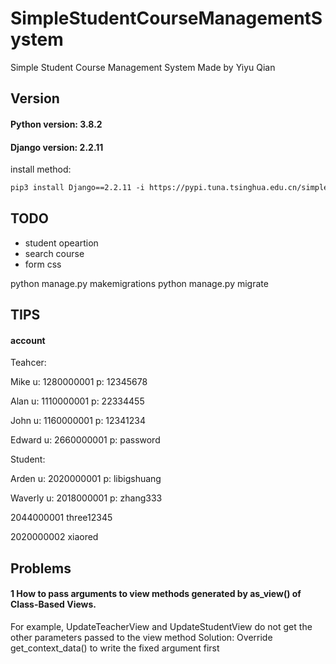 # SimpleStudentCourseManagementSystem
Simple Student Course Management System Made by Yiyu Qian

## Version
#### Python version: 3.8.2
#### Django version: 2.2.11
install method:
```txt
pip3 install Django==2.2.11 -i https://pypi.tuna.tsinghua.edu.cn/simple
```

## TODO
- student opeartion
- search course
- form css


python manage.py makemigrations
python manage.py migrate

## TIPS
#### account
Teahcer:

Mike
u: 1280000001
p: 12345678

Alan
u: 1110000001
p: 22334455

John
u: 1160000001
p: 12341234

Edward
u: 2660000001
p: password

Student:

Arden
u: 2020000001
p: libigshuang

Waverly
u: 2018000001
p: zhang333

2044000001
three12345

2020000002
xiaored

## Problems
#### 1 How to pass arguments to view methods generated by as_view() of Class-Based Views.
For example, UpdateTeacherView and UpdateStudentView do not get the other parameters passed to the view method
Solution: Override get_context_data() to write the fixed argument first